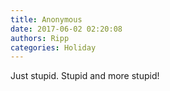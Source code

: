 ```yaml
---
title: Anonymous
date: 2017-06-02 02:20:08
authors: Ripp
categories: Holiday
---
```


 Just stupid. Stupid and more stupid!